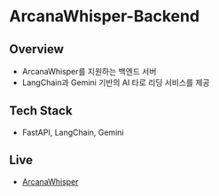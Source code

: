 # ArcanaWhisper-Backend
## Overview
- ArcanaWhisper를 지원하는 백엔드 서버
- LangChain과 Gemini 기반의 AI 타로 리딩 서비스를 제공

## Tech Stack
- FastAPI, LangChain, Gemini

## Live
- [ArcanaWhisper](https://www.aitarot.site/)

